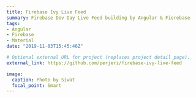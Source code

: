 ```yaml
---
title: Firebase Ivy Live Feed
summary: Firebase Dev Day Live Feed building by Angular & Fierebase 
tags:
- Angular
- Firebase
- Material
date: "2019-11-03T15:45:46Z"

# Optional external URL for project (replaces project detail page).
external_link: https://github.com/perjerz/firebase-ivy-live-feed

image:
  caption: Photo by Siwat
  focal_point: Smart
---
```

